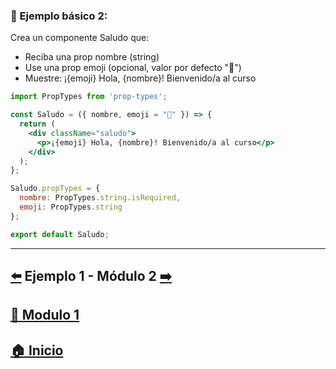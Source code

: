 ### 🧪 Ejemplo básico 2: 

Crea un componente Saludo que:

* Reciba una prop nombre (string)
* Use una prop emoji (opcional, valor por defecto "👋")
* Muestre: ¡{emoji} Hola, {nombre}! Bienvenido/a al curso

```jsx
import PropTypes from 'prop-types';

const Saludo = ({ nombre, emoji = "👋" }) => {
  return (
    <div className="saludo">
      <p>¡{emoji} Hola, {nombre}! Bienvenido/a al curso</p>
    </div>
  );
};

Saludo.propTypes = {
  nombre: PropTypes.string.isRequired,
  emoji: PropTypes.string
};

export default Saludo;
```
---

## [⬅️](../Ejemplos/Ejemplo_1.md) Ejemplo 1 - Módulo 2 [➡️](../../Modulo_2:_Configuración_del_entorno_de_desarrollo/Modulo_2.md)

## [📄 Modulo 1](../Modulo_1.md) 

## [🏠 Inicio](../../README.md) 
